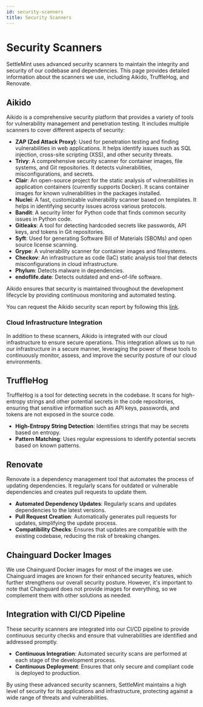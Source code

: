```yaml
---
id: security-scanners
title: Security Scanners
---
```


# Security Scanners

SettleMint uses advanced security scanners to maintain the integrity and security of our codebase and dependencies. This page provides detailed information about the scanners we use, including Aikido, TruffleHog, and Renovate.

## Aikido

Aikido is a comprehensive security platform that provides a variety of tools for vulnerability management and penetration testing. It includes multiple scanners to cover different aspects of security:

- **ZAP (Zed Attack Proxy)**: Used for penetration testing and finding vulnerabilities in web applications. It helps identify issues such as SQL injection, cross-site scripting (XSS), and other security threats.
- **Trivy**: A comprehensive security scanner for container images, file systems, and Git repositories. It detects vulnerabilities, misconfigurations, and secrets.
- **Clair**: An open-source project for the static analysis of vulnerabilities in application containers (currently supports Docker). It scans container images for known vulnerabilities in the packages installed.
- **Nuclei**: A fast, customizable vulnerability scanner based on templates. It helps in identifying security issues across various protocols.
- **Bandit**: A security linter for Python code that finds common security issues in Python code.
- **Gitleaks**: A tool for detecting hardcoded secrets like passwords, API keys, and tokens in Git repositories.
- **Syft**: Used for generating Software Bill of Materials (SBOMs) and open source license scanning.
- **Grype**: A vulnerability scanner for container images and filesystems.
- **Checkov**: An infrastructure as code (IaC) static analysis tool that detects misconfigurations in cloud infrastructure.
- **Phylum**: Detects malware in dependencies.
- **endoflife.date**: Detects outdated and end-of-life software.

Aikido ensures that security is maintained throughout the development lifecycle by providing continuous monitoring and automated testing.

You can request the Aikido security scan report by following this [link](https://app.aikido.dev/audit-report/external/ifiVHdPo7XlO1kmSjOoPtofe/request).

### Cloud Infrastructure Integration

In addition to these scanners, Aikido is integrated with our cloud infrastructure to ensure secure operations. This integration allows us to run our infrastructure in a secure manner, leveraging the power of these tools to continuously monitor, assess, and improve the security posture of our cloud environments.

## TruffleHog

TruffleHog is a tool for detecting secrets in the codebase. It scans for high-entropy strings and other potential secrets in the code repositories, ensuring that sensitive information such as API keys, passwords, and tokens are not exposed in the source code.

- **High-Entropy String Detection**: Identifies strings that may be secrets based on entropy.
- **Pattern Matching**: Uses regular expressions to identify potential secrets based on known patterns.

## Renovate

Renovate is a dependency management tool that automates the process of updating dependencies. It regularly scans for outdated or vulnerable dependencies and creates pull requests to update them.

- **Automated Dependency Updates**: Regularly scans and updates dependencies to the latest versions.
- **Pull Request Creation**: Automatically generates pull requests for updates, simplifying the update process.
- **Compatibility Checks**: Ensures that updates are compatible with the existing codebase, reducing the risk of breaking changes.

## Chainguard Docker Images

We use Chainguard Docker images for most of the images we use. Chainguard images are known for their enhanced security features, which further strengthens our overall security posture. However, it's important to note that Chainguard does not provide images for everything, so we complement them with other solutions as needed.

## Integration with CI/CD Pipeline

These security scanners are integrated into our CI/CD pipeline to provide continuous security checks and ensure that vulnerabilities are identified and addressed promptly.

- **Continuous Integration**: Automated security scans are performed at each stage of the development process.
- **Continuous Deployment**: Ensures that only secure and compliant code is deployed to production.

By using these advanced security scanners, SettleMint maintains a high level of security for its applications and infrastructure, protecting against a wide range of threats and vulnerabilities.
